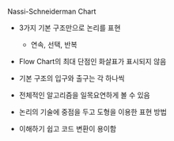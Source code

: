 Nassi-Schneiderman Chart

- 3가지 기본 구조만으로 논리를 표현
	- 연속, 선택, 반복
- Flow Chart의 최대 단점인 화살표가 표시되지 않음
- 기본 구조의 입구와 출구는 각 하나씩
- 전체적인 알고리즘을 일목요연하게 볼 수 있음

- 논리의 기술에 중점을 두고 도형을 이용한 표현 방법
- 이해하기 쉽고 코드 변환이 용이함